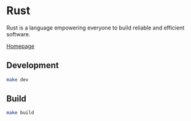 # Rust

Rust is a language empowering everyone to build reliable and efficient software.

[Homepage](https://www.rust-lang.org/)

## Development

```bash
make dev
```

## Build

```bash
make build
```
